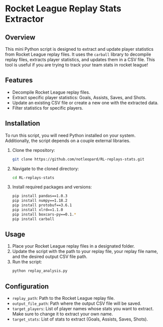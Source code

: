 
# Rocket League Replay Stats Extractor

## Overview
This mini Python script is designed to extract and update player statistics from Rocket League replay files. It uses the `carball` library to decompile replay files, extracts player statistics, and updates them in a CSV file. This tool is useful if you are trying to track your team stats in rocket league!

## Features
- Decompile Rocket League replay files.
- Extract specific player statistics: Goals, Assists, Saves, and Shots.
- Update an existing CSV file or create a new one with the extracted data.
- Filter statistics for specific players.

## Installation
To run this script, you will need Python installed on your system. Additionally, the script depends on a couple external libraries.

1. Clone the repository:
   ```bash
   git clone https://github.com/notleopard/RL-replays-stats.git
   ```
2. Navigate to the cloned directory:
   ```bash
   cd RL-replays-stats
   ```
3. Install required packages and versions:
   ```bash
   pip install pandas==1.0.3
   pip install numpy==1.18.2
   pip install protobuf==3.6.1
   pip install xlrd==1.1.0
   pip install boxcars-py==0.1.*
   pip install carball
   ```

## Usage
1. Place your Rocket League replay files in a designated folder.
2. Update the script with the path to your replay file, your replay file name, and the desired output CSV file path.
3. Run the script:
   ```bash
   python replay_analysis.py
   ```

## Configuration
- `replay_path`: Path to the Rocket League replay file.
- `output_file_path`: Path where the output CSV file will be saved.
- `target_players`: List of player names whose stats you want to extract. Make sure to change it to extract your own name.
- `target_stats`: List of stats to extract (Goals, Assists, Saves, Shots).

